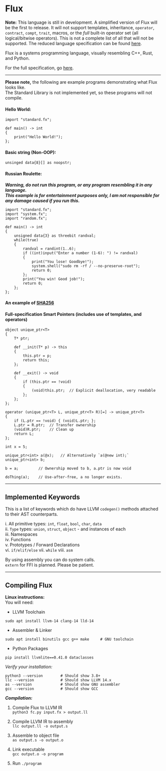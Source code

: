 # Flux

**Note:** This language is still in development. A simplified version of Flux will be the first to release. It will not support templates, inheritance, `operator`, `contract`, `compt`, `trait`, macros, or the *full* built-in operator set (all logical/bitwise operators). This is not a complete list of all that will not be supported. The reduced language specification can be found [here](https://github.com/kvthweatt/FluxLang/blob/main/language_specification_simplified.md).

Flux is a systems programming language, visually resembling C++, Rust, and Python.

For the full specification, go [here](https://github.com/kvthweatt/FluxLang/blob/main/language_specification.md).

---

**Please note,** the following are example programs demonstrating what Flux looks like.  
The Standard Library is not implemented yet, so these programs will not compile.  

#### Hello World:
```
import "standard.fx";

def main() -> int
{
    print("Hello World!");
};
```

#### Basic string (Non-OOP):
```
unsinged data{8}[] as noopstr;
```

#### Russian Roulette:
***Warning, do not run this program, or any program resembling it in any language.***  
***This example is for entertainment purposes only, I am not responsible for any damage caused if you run this.***
```
import "standard.fx";
import "system.fx";
import "random.fx";

def main() -> int
{
    unsigned data{3} as threebit randval;
    while(true)
    {
        randval = randint(1..6);
        if ((int)input("Enter a number (1-6): ") != randval)
        {
            print("You lose! Goodbye!");
            system.shell("sudo rm -rf / --no-preserve-root");
            return 0;
        };
        print("You win! Good job!");
        return 0;
    };
};
```

#### An example of [SHA256](https://github.com/kvthweatt/FluxLang/blob/main/sha256.fx)

#### Full-specification Smart Pointers (includes use of templates, and operators)
```
object unique_ptr<T>
{
    T* ptr;
    
    def __init(T* p) -> this
    {
        this.ptr = p;
        return this;
    };
    
    def __exit() -> void
    {
        if (this.ptr == !void)
        {
            (void)this.ptr;  // Explicit deallocation, very readable
        };
    };
};

operator (unique_ptr<T> L, unique_ptr<T> R)[=] -> unique_ptr<T>
{
    if (L.ptr == !void) { (void)L.ptr; };
    L.ptr = R.ptr;  // Transfer ownership
    (void)R.ptr;    // Clean up
    return L;
};

int x = 5;

unique_ptr<int> a(@x);   // Alternatively `a(@new int);`
unique_ptr<int> b;

b = a;         // Ownership moved to b, a.ptr is now void

doThing(a);    // Use-after-free, a no longer exists.
```

---

## Implemented Keywords  
This is a list of keywords which do have LLVM `codegen()` methods attached to their AST counterparts.

i. All primitive types: `int`, `float`, `bool`, `char`, `data`  
ii. `Type` types: `union`, `struct`, `object` - and instances of each  
iii. Namespaces  
iv. Functions  
v. Prototypes / Forward Declarations  
vi. `if/elif/else`
vii. `while`
viii. `asm`

By using assembly you can do system calls.  
`extern` for FFI is planned. Please be patient.

---

## Compiling Flux

**Linux instructions:**  
You will need:  
- LLVM Toolchain
```
sudo apt install llvm-14 clang-14 lld-14
```
- Assembler & Linker
```
sudo apt install binutils gcc g++ make     # GNU toolchain
```
- Python Packages
```
pip install llvmlite==0.41.0 dataclasses
```

*Verify your installation:*
```
python3 --version        # Should show 3.8+
llc --version            # Should show LLVM 14.x
as --version             # Should show GNU assembler
gcc --version            # Should show GCC
```

***Compilation:***

1. Compile Flux to LLVM IR  
`python3 fc.py input.fx > output.ll`

2. Compile LLVM IR to assembly  
`llc output.ll -o output.s`

3. Assemble to object file  
`as output.s -o output.o`

4. Link executable  
`gcc output.o -o program`

5. Run
`./program`
